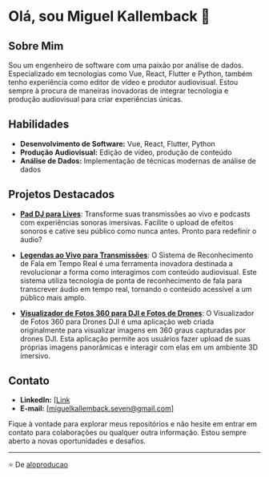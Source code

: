 # Olá, sou Miguel Kallemback 👋

## Sobre Mim
Sou um engenheiro de software com uma paixão por análise de dados. Especializado em tecnologias como Vue, React, Flutter e Python, também tenho experiência como editor de vídeo e produtor audiovisual. Estou sempre à procura de maneiras inovadoras de integrar tecnologia e produção audiovisual para criar experiências únicas.

## Habilidades
- **Desenvolvimento de Software:** Vue, React, Flutter, Python
- **Produção Audiovisual:** Edição de vídeo, produção de conteúdo
- **Análise de Dados:** Implementação de técnicas modernas de análise de dados

## Projetos Destacados
- **[Pad DJ para Lives](https://github.com/aloproducao/pad-dj-for-lives)**: Transforme suas transmissões ao vivo e podcasts com experiências sonoras imersivas. Facilite o upload de efeitos sonoros e cative seu público como nunca antes. Pronto para redefinir o áudio?
  
- **[Legendas ao Vivo para Transmissões](https://github.com/aloproducao/Live-captions-for-broadcast)**: O Sistema de Reconhecimento de Fala em Tempo Real é uma ferramenta inovadora destinada a revolucionar a forma como interagimos com conteúdo audiovisual. Este sistema utiliza tecnologia de ponta de reconhecimento de fala para transcrever áudio em tempo real, tornando o conteúdo acessível a um público mais amplo.
  
- **[Visualizador de Fotos 360 para DJI e Fotos de Drones](https://github.com/aloproducao/360-photo-for-dji-and-drone-photos)**: O Visualizador de Fotos 360 para Drones DJI é uma aplicação web criada originalmente para visualizar imagens em 360 graus capturadas por drones DJI. Esta aplicação permite aos usuários fazer upload de suas próprias imagens panorâmicas e interagir com elas em um ambiente 3D imersivo.

## Contato
- **LinkedIn:** [[Link](https://www.linkedin.com/in/miguel-kallemback-5b42178b/)
- **E-mail:** [miguelkallemback.seven@gmail.com]

Fique à vontade para explorar meus repositórios e não hesite em entrar em contato para colaborações ou qualquer outra informação. Estou sempre aberto a novas oportunidades e desafios.

---

⭐️ De [aloproducao](https://github.com/aloproducao)
